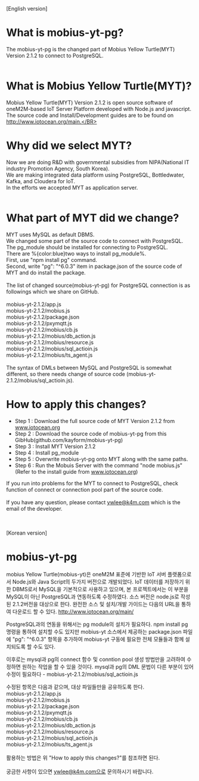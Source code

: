 [English version]</BR>

# What is mobius-yt-pg?

The mobius-yt-pg is the changed part of Mobius Yellow Turtle(MYT) Version 2.1.2 to connect to PostgreSQL.</BR>
</BR>

# What is Mobius Yellow Turtle(MYT)?

Mobius Yellow Turtle(MYT) Version 2.1.2 is open source software of oneM2M-based IoT Server Platform developed with Node.js and javascript.</BR>
The source code and Install/Development guides are to be found on http://www.iotocean.org/main.</BR>
</BR>

# Why did we select MYT?

Now we are doing R&D with governmental subsidies from NIPA(National IT industry Promotion Agency, South Korea).</BR>
We are making integrated data platform using PostgreSQL, Bottledwater, Kafka, and Cloudera for IoT.</BR>
In the efforts we accepted MYT as application server.</BR>
</BR>

# What part of MYT did we change?

MYT uses MySQL as default DBMS.</BR>
We changed some part of the source code to connect with PostgreSQL.</BR>
The pg_module should be installed for connecting to PostgreSQL.</BR>
There are %{color:blue}two ways to install pg_module%.</BR>
First, use "npm install pg" command.</BR>
Second, write "pg": "^6.0.3" item in package.json of the source code of MYT and do install the package.</BR>
</BR>
The list of changed source(mobius-yt-pg) for PostgreSQL connection is as followings which we share on GitHub.</BR>
</BR>
mobius-yt-2.1.2/app.js</BR>
mobius-yt-2.1.2/mobius.js</BR>
mobius-yt-2.1.2/package.json</BR>
mobius-yt-2.1.2/pxymqtt.js</BR>
mobius-yt-2.1.2/mobius/cb.js</BR>
mobius-yt-2.1.2/mobius/db_action.js</BR>
mobius-yt-2.1.2/mobius/resource.js</BR>
mobius-yt-2.1.2/mobius/sql_actioin.js</BR>
mobius-yt-2.1.2/mobius/ts_agent.js</BR>
</BR>
The syntax of DMLs between MySQL and PostgreSQL is somewhat different, so there needs change of source code (mobius-yt-2.1.2/mobius/sql_actioin.js).</BR>


# How to apply this changes?

* Step 1 : Download the full source code of MYT Version 2.1.2 from www.iotocean.org
* Step 2 : Download the source code of mobius-yt-pg from this GibHub(github.com/kayform/mobius-yt-pg)
* Step 3 : Install MYT Version 2.1.2
* Step 4 : Install pg_module
* Step 5 : Overwrite mobius-yt-pg onto MYT along with the same paths.
* Step 6 : Run the Mobuis Server with the command "node mobius.js" (Refer to the install guide from www.iotocean.org)

If you run into problems for the MYT to connect to PostgreSQL, check function of connect or connection pool part of the source code.</BR>
</BR>
If you have any question, please contact ywlee@k4m.com which is the email of the developer.
</BR>
</BR>
</BR>

[Korean version]</BR>

# mobius-yt-pg

mobius Yellow Turtle(mobius-yt)은 oneM2M 표준에 기반한 IoT 서버 플랫폼으로서 Node.js와 Java Script의 두가지 버전으로 개발되었다.
IoT 데이터를 저장하기 위한 DBMS로서 MySQL을 기본적으로 사용하고 있으며, 본 프로젝트에서는 이 부분을 MySQL이 아닌 PostgreSQL과 연동하도록 수정하였다.
소스 버전은 node.js로 작성된 2.1.2버전을 대상으로 한다.
완전한 소스 및 설치/개발 가이드는 다음의 URL을 통하여 다운로드 할 수 있다.
http://www.iotocean.org/main/

PostgreSQL과의 연동을 위해서는 pg module의 설치가 필요하다.
npm install pg 명령을 통하여 설치할 수도 있지만 mobius-yt 소스에서 제공하는 package.json 파일에 "pg": "^6.0.3" 항목을 추가하여
mobius-yt 구동에 필요한 전체 모듈들과 함께 설치되도록 할 수도 있다.

이후로는 mysql과 pg의 connect 함수 및 conntion pool 생성 방법만을 고려하여 수정하면 원하는 작업을 할 수 있을 것이다.
mysql과 pg의 DML 문법이 다른 부분이 있어 수정이 필요하다 - mobius-yt-2.1.2/mobius/sql_actioin.js

수정된 항목은 다음과 같으며, 대상 파일들만을 공유하도록 한다.</BR>
mobius-yt-2.1.2/app.js</BR>
mobius-yt-2.1.2/mobius.js</BR>
mobius-yt-2.1.2/package.json</BR>
mobius-yt-2.1.2/pxymqtt.js</BR>
mobius-yt-2.1.2/mobius/cb.js</BR>
mobius-yt-2.1.2/mobius/db_action.js</BR>
mobius-yt-2.1.2/mobius/resource.js</BR>
mobius-yt-2.1.2/mobius/sql_actioin.js</BR>
mobius-yt-2.1.2/mobius/ts_agent.js</BR>
</BR>
활용하는 방법은 위 "How to apply this changes?"를 참조하면 된다.
</BR>
</BR>
궁금한 사항이 있으면 ywlee@k4m.com으로 문의하시기 바랍니다.
